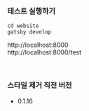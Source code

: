 ### 테스트 실행하기

```
cd website
gatsby develop
```

http://localhost:8000<br>
http://localhost:8000/test

<br>

### 스타일 제거 직전 버전

- 0.1.16
